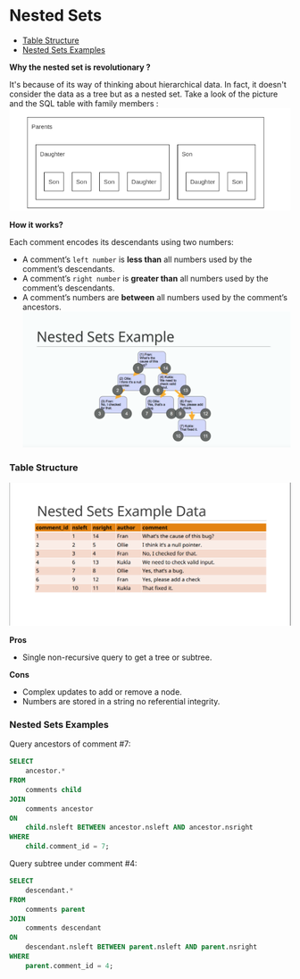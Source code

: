 # Nested Sets

* [Table Structure](#table-structure)
* [Nested Sets Examples](#nested-sets-examples)

**Why the nested set is revolutionary ?**

It's because of its way of thinking about hierarchical data. In fact, it doesn't consider the data as a tree but as a nested set. Take a look of the picture and the SQL table with family members :
![Nested Sets Explanation](../files/nested-set-explanation.png)

**How it works?**

Each comment encodes its descendants using two numbers:
* A comment’s `left number` is **less than** all numbers used by the comment’s descendants.
* A comment’s `right number` is **greater than** all numbers used by the comment’s descendants.
* A comment’s numbers are **between** all numbers used by the comment’s ancestors.
![Nested Sets Example](../files/nested-set-example.png)

### Table Structure
![Nested Sets Example](../files/nested-set-table-structure.png)

**Pros**
* Single non-recursive query to get a tree or subtree.

**Cons**
* Complex updates to add or remove a node.
* Numbers are stored in a string no referential integrity.

### Nested Sets Examples
Query ancestors of comment #7:
```sql
SELECT
    ancestor.*
FROM
    comments child
JOIN
    comments ancestor
ON
    child.nsleft BETWEEN ancestor.nsleft AND ancestor.nsright
WHERE
    child.comment_id = 7;
```

Query subtree under comment #4:
```sql
SELECT
    descendant.*
FROM
    comments parent
JOIN
    comments descendant
ON
    descendant.nsleft BETWEEN parent.nsleft AND parent.nsright
WHERE
    parent.comment_id = 4;
```
